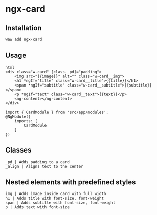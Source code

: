 # ngx-card

## Installation

```sh
waw add ngx-card
```

## Usage
```
html
<div class="w-card" [class._pd]="padding">
    <img src="{{image}}" alt="" class="w-card__img">
    <h1 *ngIf="title" class="w-card__title">{{title}}</h1>
    <span *ngIf="subtitle" class="w-card__subtitle">{{subtitle}}</span>
    <p *ngIf="text" class="w-card__text">{{text}}</p>
    <ng-content></ng-content>
</div>
```
```
import { CardModule } from 'src/app/modules';
@NgModule({
    imports: [
        CardModule
    ]
})
```

## Classes
```
_pd | Adds padding to a card
_align | Aligns text to the center
```

## Nested elements with predefined styles
```
img | Adds image inside card with full width 
h1 | Adds title with font-size, font-weight
span | Adds subtitle with font-size, font-weight
p | Adds text with font-size
```